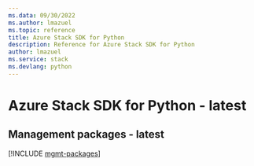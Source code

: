```yaml
---
ms.data: 09/30/2022
ms.author: lmazuel
ms.topic: reference
title: Azure Stack SDK for Python
description: Reference for Azure Stack SDK for Python
author: lmazuel
ms.service: stack
ms.devlang: python
---
```

# Azure Stack SDK for Python - latest

## Management packages - latest
[!INCLUDE [mgmt-packages](stack-mgmt-index.md)]